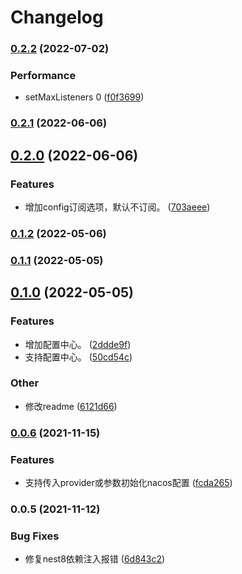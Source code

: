 # Changelog
### [0.2.2](https://github.com/zcws/nest-nacos/compare/v0.2.0...v0.2.2) (2022-07-02)


### Performance

* setMaxListeners 0 ([f0f3699](https://github.com/zcws/nest-nacos/commit/f0f36994ef2ea2399b8c904ecc6b0d9cb36a697a))

### [0.2.1](https://github.com/zcws/nest-nacos/compare/v0.2.0...v0.2.1) (2022-06-06)

## [0.2.0](https://github.com/zcws/nest-nacos/compare/v0.1.2...v0.2.0) (2022-06-06)


### Features

* 增加config订阅选项，默认不订阅。 ([703aeee](https://github.com/zcws/nest-nacos/commit/703aeee9006d041cc23c659e4e608f5b4f9130fe))

### [0.1.2](https://github.com/zcws/nest-nacos/compare/v0.1.1...v0.1.2) (2022-05-06)

### [0.1.1](https://github.com/zcws/nest-nacos/compare/v0.1.0...v0.1.1) (2022-05-05)

## [0.1.0](https://github.com/zcws/nest-nacos/compare/v0.0.6...v0.1.0) (2022-05-05)


### Features

* 增加配置中心。 ([2ddde9f](https://github.com/zcws/nest-nacos/commit/2ddde9fbf219aa75e769e78e9d4e2e3d8e577745))
* 支持配置中心。 ([50cd54c](https://github.com/zcws/nest-nacos/commit/50cd54c5005aa88578ba9752464469b44ae2f8d1))


### Other

* 修改readme ([6121d66](https://github.com/zcws/nest-nacos/commit/6121d66fe739bf612f08468c569e96d0ca8f8fbd))

### [0.0.6](https://github.com/Steppenwolf1900/nest-nacos/compare/v0.0.5...v0.0.6) (2021-11-15)


### Features

* 支持传入provider或参数初始化nacos配置 ([fcda265](https://github.com/Steppenwolf1900/nest-nacos/commit/fcda2658334e8182c9bebe871a9237d4d6fa51ca))

### 0.0.5 (2021-11-12)


### Bug Fixes

* 修复nest8依赖注入报错 ([6d843c2](https://github.com/Steppenwolf1900/nest-nacos/commit/6d843c264004a7a0837471c6a3b707f6a6ff9043))
